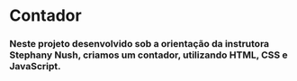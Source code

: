 # Contador	

### Neste projeto desenvolvido sob a orientação da instrutora Stephany Nush, criamos um contador, utilizando HTML, CSS e JavaScript.

